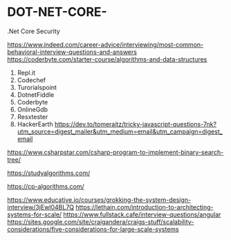 # DOT-NET-CORE-
.Net Core Security

https://www.indeed.com/career-advice/interviewing/most-common-behavioral-interview-questions-and-answers
https://coderbyte.com/starter-course/algorithms-and-data-structures
1. Repl.it
2. Codechef
3. Turorialspoint
4. DotnetFiddle
5. Coderbyte
6. OnlineGdb
7. Resxtester
8. HackerEarth
https://dev.to/tomeraitz/tricky-javascript-questions-7nk?utm_source=digest_mailer&utm_medium=email&utm_campaign=digest_email

https://www.csharpstar.com/csharp-program-to-implement-binary-search-tree/

https://studyalgorithms.com/

https://cp-algorithms.com/

https://www.educative.io/courses/grokking-the-system-design-interview/3jEwl04BL7Q
https://lethain.com/introduction-to-architecting-systems-for-scale/
https://www.fullstack.cafe/interview-questions/angular 
https://sites.google.com/site/craigandera/craigs-stuff/scalability-considerations/five-considerations-for-large-scale-systems
